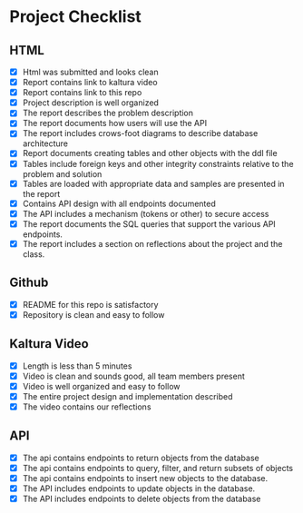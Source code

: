 # Project Checklist

## HTML
- [X] Html was submitted and looks clean
- [X] Report contains link to kaltura video
- [X] Report contains link to this repo
- [X] Project description is well organized
- [X] The report describes the problem description
- [X] The report documents how users will use the API
- [X] The report includes crows-foot diagrams to describe database architecture
- [X] Report documents creating tables and other objects with the ddl file
- [X] Tables include foreign keys and other integrity constraints relative to the problem and solution
- [X] Tables are loaded with appropriate data and samples are presented in the report
- [X] Contains API design with all endpoints documented
- [X] The API includes a mechanism (tokens or other) to secure access
- [X] The report documents the SQL queries that support the various API endpoints.
- [X] The report includes a section on reflections about the project and the class.

## Github
- [X] README for this repo is satisfactory
- [X] Repository is clean and easy to follow

## Kaltura Video
- [X] Length is less than 5 minutes
- [X] Video is clean and sounds good, all team members present
- [X] Video is well organized and easy to follow
- [X] The entire project design and implementation described
- [X] The video contains our reflections

## API
- [X] The api contains endpoints to return objects from the database
- [X] The api contains endpoints to query, filter, and return subsets of objects
- [X] The api contains endpoints to insert new objects to the database.
- [X] The API includes endpoints to update objects in the database.
- [X] The API includes endpoints to delete objects from the database
